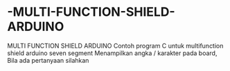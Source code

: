 # -MULTI-FUNCTION-SHIELD-ARDUINO
 MULTI FUNCTION SHIELD ARDUINO
Contoh program C untuk multifunction shield arduino seven segment
Menampilkan angka / karakter pada board,
Bila ada pertanyaan silahkan
